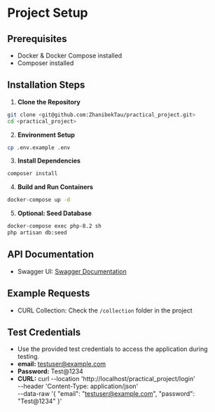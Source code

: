 # Project Setup

## Prerequisites
- Docker & Docker Compose installed
- Composer installed

## Installation Steps

1. **Clone the Repository**
```bash
git clone <git@github.com:ZhanibekTau/practical_project.git>
cd <practical_project>
```

2. **Environment Setup**
```bash
cp .env.example .env
```

3. **Install Dependencies**
```bash
composer install
```

4. **Build and Run Containers**
```bash
docker-compose up -d
```

5. **Optional: Seed Database**
```bash
docker-compose exec php-8.2 sh
php artisan db:seed
```

## API Documentation
- Swagger UI: [Swagger Documentation](http://localhost/api/documentation)

## Example Requests
- CURL Collection: Check the `/collection` folder in the project

## Test Credentials
- Use the provided test credentials to access the application during testing.
- **email:** testuser@example.com
- **Password:** Test@1234
- **CURL:** curl --location 'http://localhost/practical_project/login' \
  --header 'Content-Type: application/json' \
  --data-raw '{
  "email": "testuser@example.com",
  "password": "Test@1234"
  }'
